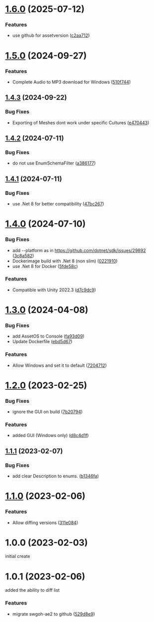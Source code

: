 # [1.6.0](https://github.com/swgoh-utils/swgoh-ae2/compare/v1.5.0...v1.6.0) (2025-07-12)


### Features

* use github for assetversion ([c2aa712](https://github.com/swgoh-utils/swgoh-ae2/commit/c2aa71263006486285d7312097181db07a1a6cdf))

# [1.5.0](https://github.com/swgoh-utils/swgoh-ae2/compare/v1.4.3...v1.5.0) (2024-09-27)


### Features

* Complete Audio to MP3 download for Windows ([510f744](https://github.com/swgoh-utils/swgoh-ae2/commit/510f744586c20e2a729e96c14238351f6f01478b))

## [1.4.3](https://github.com/swgoh-utils/swgoh-ae2/compare/v1.4.2...v1.4.3) (2024-09-22)


### Bug Fixes

* Exporting of Meshes dont work under specific Cultures ([e470443](https://github.com/swgoh-utils/swgoh-ae2/commit/e4704432ce27b833270213facfcc0e80aa906642))

## [1.4.2](https://github.com/swgoh-utils/swgoh-ae2/compare/v1.4.1...v1.4.2) (2024-07-11)


### Bug Fixes

* do not use EnumSchemaFilter ([a386177](https://github.com/swgoh-utils/swgoh-ae2/commit/a386177cdc4242dabe7be3faf1e755ad6e3b0995))

## [1.4.1](https://github.com/swgoh-utils/swgoh-ae2/compare/v1.4.0...v1.4.1) (2024-07-11)


### Bug Fixes

* use .Net 8 for better compatibility ([47bc267](https://github.com/swgoh-utils/swgoh-ae2/commit/47bc2670b4dbb6b9fe7ad427c30a410c02bd855c))

# [1.4.0](https://github.com/swgoh-utils/swgoh-ae2/compare/v1.3.0...v1.4.0) (2024-07-10)


### Bug Fixes

* add --platform as in https://github.com/dotnet/sdk/issues/29892 ([3c8a582](https://github.com/swgoh-utils/swgoh-ae2/commit/3c8a582f21702dce09affa5053a0930e44a72456))
* Dockerimage build with .Net 8 (non slim) ([0221910](https://github.com/swgoh-utils/swgoh-ae2/commit/0221910a04ba11dbee857ccd829fb0d7c46d8526))
* use .Net 8 for Docker ([5fde58c](https://github.com/swgoh-utils/swgoh-ae2/commit/5fde58c755c3466e29a242dfbf5f2b482a921985))


### Features

* Compatible with Unity 2022.3 ([d7c9dc9](https://github.com/swgoh-utils/swgoh-ae2/commit/d7c9dc978b33598e0296105b8b2f112fd0af128b))

# [1.3.0](https://github.com/swgoh-utils/swgoh-ae2/compare/v1.2.0...v1.3.0) (2024-04-08)


### Bug Fixes

* add AssetOS to Console ([fa93d09](https://github.com/swgoh-utils/swgoh-ae2/commit/fa93d098cd858b15272e7fe3874ed61cd2c87b53))
* Update Dockerfile ([ebd5d67](https://github.com/swgoh-utils/swgoh-ae2/commit/ebd5d67745af36e47472a377f3d3b50d75bb573a))


### Features

* Allow Windows and set it to default ([7204712](https://github.com/swgoh-utils/swgoh-ae2/commit/720471238434a907128229011b7545746f939099))

# [1.2.0](https://github.com/swgoh-utils/swgoh-ae2/compare/v1.1.1...v1.2.0) (2023-02-25)


### Bug Fixes

* ignore the GUI on build ([7b20794](https://github.com/swgoh-utils/swgoh-ae2/commit/7b20794bd6a1c3511eca6b14e1a7694eae4c96b2))


### Features

* added GUI (Windows only) ([d8c4d1f](https://github.com/swgoh-utils/swgoh-ae2/commit/d8c4d1ffe58e85ec4a64bb6c001da426058c0ae8))

## [1.1.1](https://github.com/swgoh-utils/swgoh-ae2/compare/v1.1.0...v1.1.1) (2023-02-07)


### Bug Fixes

* add clear Description to enums. ([b1346fa](https://github.com/swgoh-utils/swgoh-ae2/commit/b1346fad2cec5083d5a0d2359795ceff77df4a89))

# [1.1.0](https://github.com/swgoh-utils/swgoh-ae2/compare/v1.0.0...v1.1.0) (2023-02-06)


### Features

* Allow diffing versions ([311e084](https://github.com/swgoh-utils/swgoh-ae2/commit/311e084f7f11e90e000f8f2be3c6bb229fd8ec12))

# 1.0.0 (2023-02-03)
initial create

# 1.0.1 (2023-02-06)
added the ability to diff list

### Features

* migrate swgoh-ae2 to github ([529d8e9](https://github.com/swgoh-utils/swgoh-ae2/commit/529d8e95fe71163ba5f10a24dd170d2a47ef3a45))
